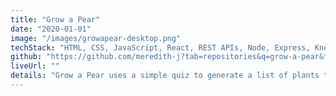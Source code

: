 ```yaml
---
title: "Grow a Pear"
date: "2020-01-01"
image: "/images/growapear-desktop.png"
techStack: "HTML, CSS, JavaScript, React, REST APIs, Node, Express, Knex, MySQL"
github: "https://github.com/meredith-j?tab=repositories&q=grow-a-pear&type=&language=&sort="
liveUrl: ""
details: "Grow a Pear uses a simple quiz to generate a list of plants that will flourish in the user’s garden, while providing accessible information that explains why these plants will work for them."
---
```


